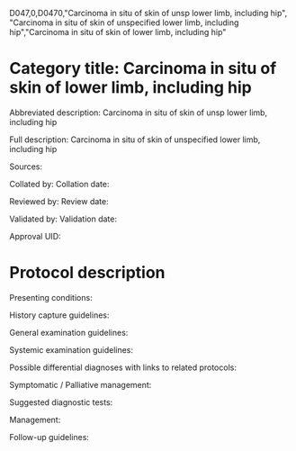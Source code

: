 D047,0,D0470,"Carcinoma in situ of skin of unsp lower limb, including hip", "Carcinoma in situ of skin of unspecified lower limb, including hip","Carcinoma in situ of skin of lower limb, including hip"
# Category title: Carcinoma in situ of skin of lower limb, including hip

Abbreviated description: Carcinoma in situ of skin of unsp lower limb, including hip

Full description: Carcinoma in situ of skin of unspecified lower limb, including hip

Sources:

Collated by:
Collation date:

Reviewed by:
Review date:

Validated by:
Validation date:

Approval UID:

# Protocol description

Presenting conditions:

History capture guidelines:

General examination guidelines:

Systemic examination guidelines:

Possible differential diagnoses with links to related protocols:

Symptomatic / Palliative management:

Suggested diagnostic tests:

Management:

Follow-up guidelines:

